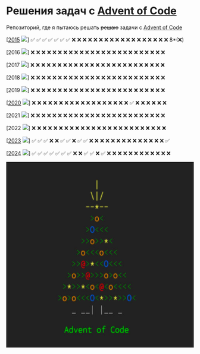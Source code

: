 # Решения задач с [Advent of Code](http://www.adventofcode.com)
Репозиторий, где я пытаюсь решать ~~решаю~~ задачи с [Advent of Code](http://www.adventofcode.com)


[[2015](2015) ![](https://geps.dev/progress/30)] :white_check_mark: :white_check_mark: :white_check_mark: 
:white_check_mark: :white_check_mark: 
:white_check_mark: :white_check_mark: :x: :x: :x: :x: :x: :x: :x: :x: :x: :x: :x: :x: :x: :x: :x: :x: :x: :x:
8*(:x:)

[2016 ![](https://geps.dev/progress/0)] :x: :x: :x: :x: :x: :x: :x: :x: :x: :x: :x: :x: :x: :x: :x: :x: :x: :x: :x: 
:x: :x: :x: :x: :x: :x:

[2017 ![](https://geps.dev/progress/0)] :x: :x: :x: :x: :x: :x: :x: :x: :x: :x: :x: :x: :x: :x: :x: :x: :x: :x: :x:
:x: :x: :x: :x: :x: :x:

[2018 ![](https://geps.dev/progress/0)] :x: :x: :x: :x: :x: :x: :x: :x: :x: :x: :x: :x: :x: :x: :x: :x: :x: :x: :x:
:x: :x: :x: :x: :x: :x:

[2019 ![](https://geps.dev/progress/0)] :x: :x: :x: :x: :x: :x: :x: :x: :x: :x: :x: :x: :x: :x: :x: :x: :x: :x: :x:
:x: :x: :x: :x: :x: :x:

[[2020](2020) ![](https://geps.dev/progress/4)] :x: :x: :x: :x: :x: :x: :x: :x: :x: :x: :x: :x: :x: :x: :x: :x: :x: :x: 
:white_check_mark: :x: :x: :x: :x: :x: :x:

[2021 ![](https://geps.dev/progress/0)] :x: :x: :x: :x: :x: :x: :x: :x: :x: :x: :x: :x: :x: :x: :x: :x: :x: :x: :x:
:x: :x: :x: :x: :x: :x:

[2022 ![](https://geps.dev/progress/0)] :x: :x: :x: :x: :x: :x: :x: :x: :x: :x: :x: :x: :x: :x: :x: :x: :x: :x: :x:
:x: :x: :x: :x: :x: :x:

[[2023](2023) ![](https://geps.dev/progress/30)] :white_check_mark: :white_check_mark: :white_check_mark: :x: :x:
:white_check_mark: :white_check_mark: :x: :white_check_mark: :white_check_mark: :x: :x: :x: :x: :x: :x: :x: :x: :x:
:x: :x: :x: :x: :x: :white_check_mark:

[[2024](2024) ![](https://geps.dev/progress/40)] :white_check_mark: :white_check_mark: :white_check_mark: 
:white_check_mark: :white_check_mark: :white_check_mark: :white_check_mark: :x: :x: :white_check_mark: 
:white_check_mark: :x: :white_check_mark: :x: :x: :x: :x: :x: :x: :x: :x: :x: :x: :x: :x:

<img src="pic.jpg" width="10000" height="500">